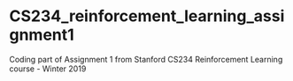 # CS234_reinforcement_learning_assignment1
Coding part of Assignment 1 from Stanford CS234 Reinforcement Learning course - Winter 2019
